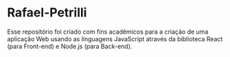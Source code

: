 # Rafael-Petrilli
Esse repositório foi criado com fins acadêmicos para a criação de uma aplicação Web usando as linguagens JavaScript através da biblioteca React (para Front-end) e Node.js (para Back-end).
